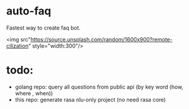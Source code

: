 # auto-faq
Fastest way to create faq bot.

<img src"https://source.unsplash.com/random/1600x900?remote-cilization" style="width:300"/>

# todo:
  - golang repo: query all questions from public api (by key word (how, where , when))
  - this repo: generate rasa nlu-only project (no need rasa core)

